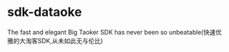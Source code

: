 # sdk-dataoke
The fast and elegant Big Taoker SDK has never been so unbeatable(快速优雅的大淘客SDK,从未如此无与伦比)
